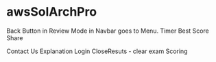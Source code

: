 # awsSolArchPro

Back Button in  Review Mode in Navbar goes to Menu.
Timer
Best Score
Share




Contact Us
Explanation
Login
CloseResuts - clear exam
Scoring